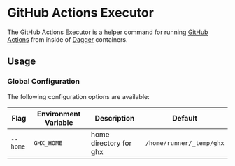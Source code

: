 # GitHub Actions Executor

The GitHub Actions Executor is a helper command for running [GitHub Actions](https://docs.github.com/en/actions) from
inside of [Dagger](https://dagger.io) containers.



## Usage

### Global Configuration

The following configuration options are available:

| Flag     | Environment Variable | Description            | Default                  |
|----------|----------------------|------------------------|--------------------------|
| `--home` | `GHX_HOME`           | home directory for ghx | `/home/runner/_temp/ghx` |